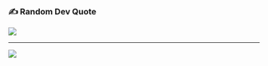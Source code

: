 ### ✍️ Random Dev Quote
![](https://quotes-github-readme.vercel.app/api?type=horizontal&theme=tokyonight)

---
[![](https://visitcount.itsvg.in/api?id=brianriant&icon=0&color=0)](https://visitcount.itsvg.in)

<!-- Proudly created with GPRM ( https://gprm.itsvg.in ) -->
